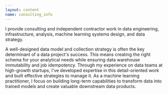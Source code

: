 ```yaml
---
layout: content
name: consulting_info
---
```

I provide consulting and independent contractor work in data engineering, infrastructure, analysis, machine learning systems design, and data strategy.

A well-designed data model and collection strategy is often the key determinant of a data project's success. This means creating the right schema for your analytical needs while ensuring data warehouse immutability and job idempotency. Through my experience on data teams at high-growth startups, I've developed expertise in this detail-oriented work and built effective strategies to manage it. As a machine learning practitioner, I focus on building long-term capabilities to transform data into trained models and create valuable downstream data products.
